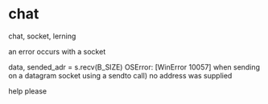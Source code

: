 # chat
chat, socket, lerning

an error occurs with a socket

data, sended_adr = s.recv(B_SIZE)
OSError: [WinError 10057] when sending on a datagram socket using a sendto call) no address was supplied

help please
